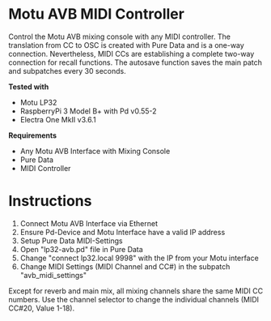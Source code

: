 # Motu AVB MIDI Controller

Control the Motu AVB mixing console with any MIDI controller. The translation from CC to OSC is created with Pure Data and is a one-way connection. Nevertheless, MIDI CCs are establishing a complete two-way connection for recall functions. The autosave function saves the main patch and subpatches every 30 seconds.

**Tested with**
- Motu LP32
- RaspberryPi 3 Model B+ with Pd v0.55-2
- Electra One MkII v3.6.1

**Requirements**
- Any Motu AVB Interface with Mixing Console
- Pure Data
- MIDI Controller

# Instructions
1. Connect Motu AVB Interface via Ethernet
2. Ensure Pd-Device and Motu Interface have a valid IP address
3. Setup Pure Data MIDI-Settings
4. Open "lp32-avb.pd" file in Pure Data
5. Change "connect lp32.local 9998" with the IP from your Motu interface
6. Change MIDI Settings (MIDI Channel and CC#) in the subpatch "avb_midi_settings"

Except for reverb and main mix, all mixing channels share the same MIDI CC numbers. Use the channel selector to change the individual channels (MIDI CC#20, Value 1-18).
